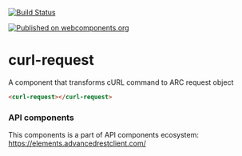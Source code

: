 [![Build Status](https://travis-ci.org/advanced-rest-client/api-url-data-model.svg?branch=stage)](https://travis-ci.org/advanced-rest-client/curl-request)

[![Published on webcomponents.org](https://img.shields.io/badge/webcomponents.org-published-blue.svg)](https://www.webcomponents.org/element/advanced-rest-client/curl-request)

# curl-request

A component that transforms cURL command to ARC request object

<!---
```
<custom-element-demo>
  <template>
    <link rel="import" href="curl-request.html">
    <next-code-block></next-code-block>
  </template>
</custom-element-demo>
```
-->

```html
<curl-request></curl-request>
```

### API components

This components is a part of API components ecosystem: https://elements.advancedrestclient.com/
